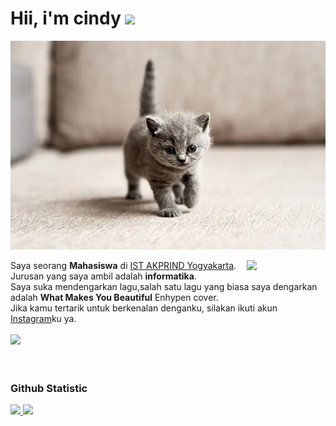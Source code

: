 # Hii, i'm cindy <img src="https://raw.githubusercontent.com/aemmadi/aemmadi/master/wave.gif" width="30">

![coba_lihat_gambar_ini](/kucing.jpg)

<img src="https://github.com/innng/innng/assets/26755058/5e0ce0fb-c544-4f8c-a307-5849165746d0" width="25%" align="right" />
 
Saya seorang **Mahasiswa** di [IST AKPRIND Yogyakarta](https://www.akprind.ac.id/).<br>
Jurusan yang saya ambil adalah **informatika**.<br>
Saya suka mendengarkan lagu,salah satu lagu yang biasa saya dengarkan adalah **What Makes You Beautiful** Enhypen cover.<br>
Jika kamu tertarik untuk berkenalan denganku, silakan ikuti akun [Instagram](https://www.instagram.com/l16.07_/)ku ya.
<br><br>
<img src="https://raw.githubusercontent.com/innng/innng/master/assets/kyubey.gif" height="40" />
<br><br><br>

### Github Statistic
<p align="left">
<a href="https://github.com/cindyy01">
  <img height="180em" src="https://github-readme-stats-eight-theta.vercel.app/api?username=cindyy01&show_icons=true&theme=algolia&include_all_commits=true&count_private=true"/>
  <img height="180em" src="https://github-readme-stats-eight-theta.vercel.app/api/top-langs/?username=cindyy01-kalian&layout=compact&langs_count=8&theme=algolia"/>
</a>
</p>
